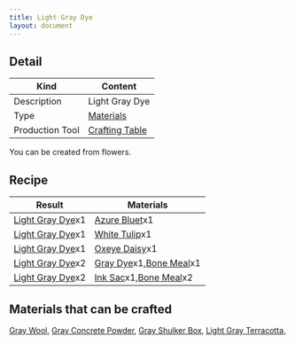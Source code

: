 ```yaml
---
title: Light Gray Dye
layout: document
---
```

## Detail

|Kind|Content|
|---|---|
|Description|Light Gray Dye|
|Type|[Materials](Materials)|
|Production Tool|[Crafting Table](Crafting_Table)|

You can be created from flowers.

## Recipe

|Result|Materials|
|---|---|
|[Light Gray Dye](Light_Gray_Dye)x1|[Azure Bluet](Azure_Bluet)x1|
|[Light Gray Dye](Light_Gray_Dye)x1|[White Tulip](White_Tulip)x1|
|[Light Gray Dye](Light_Gray_Dye)x1|[Oxeye Daisy](Oxeye_Daisy)x1|
|[Light Gray Dye](Light_Gray_Dye)x2|[Gray Dye](Gray_Dye)x1,[Bone Meal](Bone_Meal)x1|
|[Light Gray Dye](Light_Gray_Dye)x2|[Ink Sac](Ink_Sac)x1,[Bone Meal](Bone_Meal)x2|

## Materials that can be crafted

[Gray Wool](Gray_Wool),
[Gray Concrete Powder](Gray_Concrete_Powder),
[Gray Shulker Box](Gray_Shulker_Box),
[Light Gray Terracotta](Light_Gray_Terracotta),

